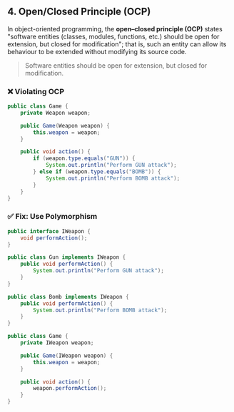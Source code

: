 <!--
author: "Avinash Gurugubelli",
title: "Open Closed Principle",
description: "Learn how the Open/Closed Principle enables extending software behavior without modifying existing code, demonstrated with Java.",
tags: ["SOLID", "OCP", "Open Closed Principle", "Java", "Object-Oriented Design"],
references: []
-->

## 4. Open/Closed Principle (OCP)

In object-oriented programming, the **open–closed principle (OCP)** states "software entities (classes, modules, functions, etc.) should be open for extension, but closed for modification"; that is, such an entity can allow its behaviour to be extended without modifying its source code.

> Software entities should be open for extension, but closed for modification.

### ❌ Violating OCP

```java
public class Game {
    private Weapon weapon;

    public Game(Weapon weapon) {
        this.weapon = weapon;
    }

    public void action() {
        if (weapon.type.equals("GUN")) {
            System.out.println("Perform GUN attack");
        } else if (weapon.type.equals("BOMB")) {
            System.out.println("Perform BOMB attack");
        }
    }
}
```

### ✅ Fix: Use Polymorphism

```java
public interface IWeapon {
    void performAction();
}

public class Gun implements IWeapon {
    public void performAction() {
        System.out.println("Perform GUN attack");
    }
}

public class Bomb implements IWeapon {
    public void performAction() {
        System.out.println("Perform BOMB attack");
    }
}

public class Game {
    private IWeapon weapon;

    public Game(IWeapon weapon) {
        this.weapon = weapon;
    }

    public void action() {
        weapon.performAction();
    }
}
```